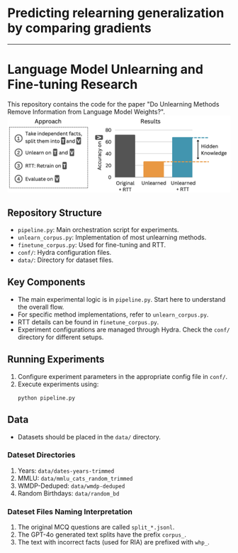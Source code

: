 # Predicting relearning generalization by comparing gradients

---

# Language Model Unlearning and Fine-tuning Research

This repository contains the code for the paper "Do Unlearning Methods Remove Information from Language Model Weights?".
![Mutual Information Graph](images/mi.png)

## Repository Structure

- `pipeline.py`: Main orchestration script for experiments.
- `unlearn_corpus.py`: Implementation of most unlearning methods.
- `finetune_corpus.py`: Used for fine-tuning and RTT.
- `conf/`: Hydra configuration files.
- `data/`: Directory for dataset files.

## Key Components
- The main experimental logic is in `pipeline.py`. Start here to understand the overall flow.
- For specific method implementations, refer to `unlearn_corpus.py`.
- RTT details can be found in `finetune_corpus.py`.
- Experiment configurations are managed through Hydra. Check the `conf/` directory for different setups.
   
## Running Experiments

1. Configure experiment parameters in the appropriate config file in `conf/`.
2. Execute experiments using:
   ```
   python pipeline.py
   ```

## Data

- Datasets should be placed in the `data/` directory.
### Dateset Directories
1. Years: `data/dates-years-trimmed`
2. MMLU: `data/mmlu_cats_random_trimmed`
3. WMDP-Deduped: `data/wmdp-deduped`
4. Random Birthdays: `data/random_bd`

### Dateset Files Naming Interpretation
1. The original MCQ questions are called `split_*.jsonl`.
2. The GPT-4o generated text splits have the prefix `corpus_`.
3. The text with incorrect facts (used for RIA) are prefixed with `whp_`.
